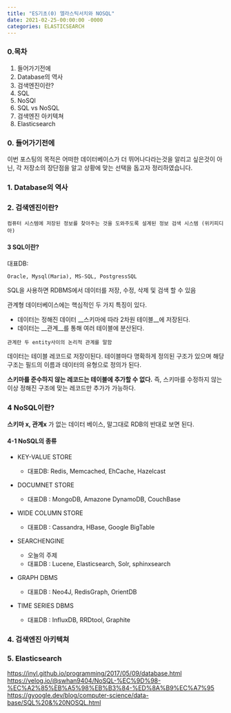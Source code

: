 ```yaml
---
title: "ES기초(0) 엘라스틱서치와 NOSQL"
date: 2021-02-25-00:00:00 -0000
categories: ELASTICSEARCH
---
```


### 0.목차
1. 들어가기전에
1. Database의 역사
2. 검색엔진이란?
3. SQL
4. NoSQl
5. SQL vs NoSQL
6. 검색엔진 아키텍쳐
7. Elasticsearch


### 0. 들어가기전에

이번 포스팅의 목적은 어떠한 데이터베이스가 더 뛰어나다라는것을 알리고 싶은것이 아닌, 각 저장소의 장단점을 알고 상황에 맞는 선택을 돕고자 정리하였습니다. 

### 1. Database의 역사

### 2. 검색엔진이란?

```
컴퓨터 시스템에 저장된 정보를 찾아주는 것을 도와주도록 설계된 정보 검색 시스템 (위키피디아)
```

#### 3 SQL이란?

대표DB: 
```
Oracle, Mysql(Maria), MS-SQL, PostgressSQL
```

SQL을 사용하면 RDBMS에서 데이터를 저장, 수정, 삭제 및 검색 할 수 있음

관계형 데이터베이스에는 핵심적인 두 가지 특징이 있다.

- 데이터는 정해진 데이터 __스키마에 따라 2차원 테이블__에 저장된다.
- 데이터는 __관계__를 통해 여러 테이블에 분산된다.
```
관계란 두 entity사이의 논리적 관계를 말함
```

데이터는 테이블 레코드로 저장이된다.
테이블마다 명확하게 정의된 구조가 있으며 해당 구조는 필드의 이름과 데이터의 유형으로 정의가 된다.

__스키마를 준수하지 않는 레코드는 테이블에 추가할 수 없다.__ 즉, 스키마를 수정하지 않는 이상 정해진 구조에 맞는 레코드만 추가가 가능하다.

### 4 NoSQL이란?

__스키마 x, 관계x__ 가 없는 데이터 베이스, 말그대로 RDB의 반대로 보면 된다.

#### 4-1 NoSQL의 종류
- KEY-VALUE STORE
    - 대표DB: Redis, Memcached, EhCache, Hazelcast
    
- DOCUMNET STORE
    - 대표DB : MongoDB, Amazone DynamoDB, CouchBase
    
- WIDE COLUMN STORE
    - 대표DB : Cassandra, HBase, Google BigTable
    
- SEARCHENGINE
    - 오늘의 주제
    - 대표DB : Lucene, Elasticsearch, Solr, sphinxsearch
    
- GRAPH DBMS
    - 대표DB : Neo4J, RedisGraph, OrientDB
    
- TIME SERIES DBMS
    - 대표DB : InfluxDB, RRDtool, Graphite
### 4. 검색엔진 아키텍쳐

### 5. Elasticsearch





https://inyl.github.io/programming/2017/05/09/database.html
https://velog.io/@swhan9404/NoSQL-%EC%9D%98-%EC%A2%85%EB%A5%98%EB%B3%84-%ED%8A%B9%EC%A7%95
https://gyoogle.dev/blog/computer-science/data-base/SQL%20&%20NOSQL.html